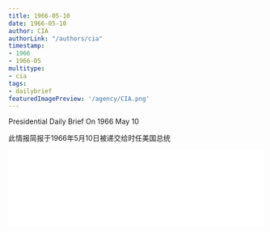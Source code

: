 ```yaml
---
title: 1966-05-10
date: 1966-05-10
author: CIA 
authorLink: "/authors/cia"
timestamp: 
- 1966
- 1966-05
multitype: 
- cia
tags: 
- dailybrief
featuredImagePreview: '/agency/CIA.png'
---
```



Presidential Daily Brief On 1966 May 10

此情报简报于1966年5月10日被递交给时任美国总统

<!--more-->





<div id="over" style="width:100%; overflow:hidden"> <iframe id="sFrame" name="sFrame" frameborder="no" border="0"  allowfullscreen marginwidth="0" scrolling="no" src = " /CIA/1966-05-10.html "  style = " position:absulute; width: 806px; top: 300;" > </iframe> </div>